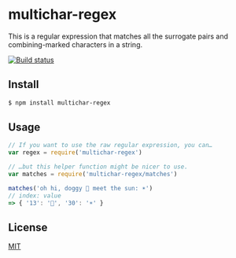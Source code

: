 # multichar-regex
This is a regular expression that matches all the surrogate pairs and combining-marked characters in a string.

[![Build status](https://travis-ci.org/michaelrhodes/multichar-regex.svg?branch=master)](https://travis-ci.org/michaelrhodes/multichar-regex)

## Install

```sh
$ npm install multichar-regex
```

## Usage

```js
// If you want to use the raw regular expression, you can…
var regex = require('multichar-regex')

// …but this helper function might be nicer to use.
var matches = require('multichar-regex/matches')

matches('oh hi, doggy 🐶 meet the sun: ☀️')
// index: value
=> { '13': '🐶', '30': '☀️' }
```

## License

[MIT](http://opensource.org/licenses/MIT)
